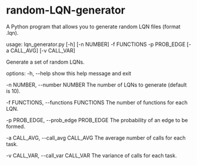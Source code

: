 # random-LQN-generator

A Python program that allows you to generate random LQN files (format .lqn).


usage: lqn_generator.py [-h] [-n NUMBER] -f FUNCTIONS -p PROB_EDGE
                        [-a CALL_AVG] [-v CALL_VAR]


Generate a set of random LQNs.


options:
  -h, --help            show this help message and exit

  -n NUMBER, --number NUMBER
                        The number of LQNs to generate (default is 10).

  -f FUNCTIONS, --functions FUNCTIONS
                        The number of functions for each LQN.

  -p PROB_EDGE, --prob_edge PROB_EDGE
                        The probability of an edge to be formed.

  -a CALL_AVG, --call_avg CALL_AVG
                        The average number of calls for each task.

  -v CALL_VAR, --call_var CALL_VAR
                        The variance of calls for each task.